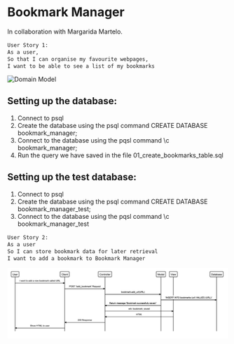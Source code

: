 # Bookmark Manager

In collaboration with Margarida Martelo.

```
User Story 1:
As a user,
So that I can organise my favourite webpages,
I want to be able to see a list of my bookmarks
```

![Domain Model](https://i.imgur.com/h9BBfVJ.png)

## Setting up the database:
1. Connect to psql
2. Create the database using the psql command CREATE DATABASE bookmark_manager;
3. Connect to the database using the pqsl command \c bookmark_manager;
4. Run the query we have saved in the file 01_create_bookmarks_table.sql


## Setting up the test database:
1. Connect to psql
2. Create the database using the psql command CREATE DATABASE bookmark_manager_test;
3. Connect to the database using the pqsl command \c bookmark_manager_test

```
User Story 2:
As a user
So I can store bookmark data for later retrieval
I want to add a bookmark to Bookmark Manager
```

![SD for User Story #2](./resources/US2.png)
